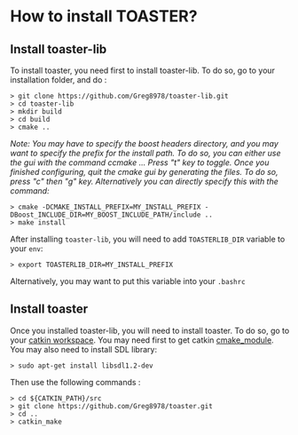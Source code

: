 # How to install TOASTER?
## Install toaster-lib

To install toaster, you need first to install toaster-lib.
To do so, go to your installation folder, and do :

```shell
> git clone https://github.com/Greg8978/toaster-lib.git
> cd toaster-lib
> mkdir build
> cd build
> cmake ..
```

_Note: You may have to specify the boost headers directory, and you may want to specify the prefix for the install path. To do so, you can either use the gui with the command ccmake ... Press "t" key to toggle._
_Once you finished configuring, quit the cmake gui by generating the files. To do so, press "c" then "g" key._
_Alternatively you can directly specify this with the command:_

```shell
> cmake -DCMAKE_INSTALL_PREFIX=MY_INSTALL_PREFIX -DBoost_INCLUDE_DIR=MY_BOOST_INCLUDE_PATH/include ..
> make install
```

After installing `toaster-lib`, you will need to add `TOASTERLIB_DIR` variable to your `env`:

```shell
> export TOASTERLIB_DIR=MY_INSTALL_PREFIX
```

Alternatively, you may want to put this variable into your `.bashrc` 

## Install toaster

Once you installed toaster-lib, you will need to install toaster.
To do so, go to your [catkin workspace](http://wiki.ros.org/catkin/Tutorials/create_a_workspace).
You may need first to get catkin [cmake_module](http://wiki.ros.org/cmake_modules).  
You may also need to install SDL library:

```shell
> sudo apt-get install libsdl1.2-dev
```

Then use the following commands :

```shell
> cd ${CATKIN_PATH}/src
> git clone https://github.com/Greg8978/toaster.git
> cd ..
> catkin_make
```